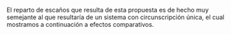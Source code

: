 El reparto de escaños que resulta de esta propuesta es de hecho muy semejante al que resultaría de un sistema con circunscripción única, el cual mostramos a continuación a efectos comparativos.
